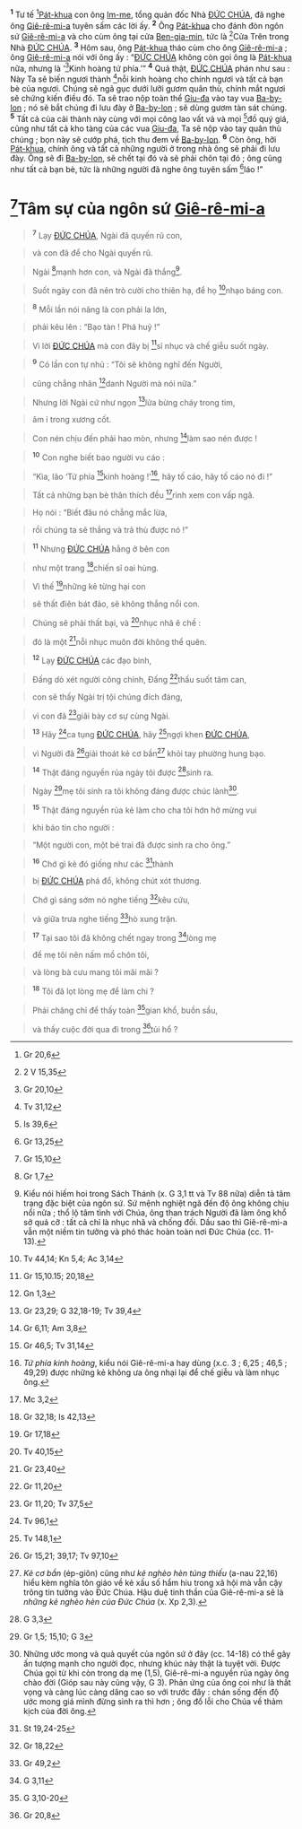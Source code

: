 <sup><b>1</b></sup> Tư tế [^1*][Pát-khua]() con ông [Im-me](), tổng quản đốc Nhà [ĐỨC CHÚA](), đã nghe ông [Giê-rê-mi-a]() tuyên sấm các lời ấy. <sup><b>2</b></sup> Ông [Pát-khua]() cho đánh đòn ngôn sứ [Giê-rê-mi-a]() và cho cùm ông tại cửa [Ben-gia-min](), tức là [^2*]Cửa Trên trong Nhà [ĐỨC CHÚA](). <sup><b>3</b></sup> Hôm sau, ông [Pát-khua]() tháo cùm cho ông [Giê-rê-mi-a]() ; ông [Giê-rê-mi-a]() nói với ông ấy : “[ĐỨC CHÚA]() không còn gọi ông là [Pát-khua]() nữa, nhưng là ‘[^3*]Kinh hoàng tứ phía.’” <sup><b>4</b></sup> Quả thật, [ĐỨC CHÚA]() phán như sau : Này Ta sẽ biến ngươi thành [^4*]nỗi kinh hoàng cho chính ngươi và tất cả bạn bè của ngươi. Chúng sẽ ngã gục dưới lưỡi gươm quân thù, chính mắt ngươi sẽ chứng kiến điều đó. Ta sẽ trao nộp toàn thể [Giu-đa]() vào tay vua [Ba-by-lon]() ; nó sẽ bắt chúng đi lưu đày ở [Ba-by-lon]() ; sẽ dùng gươm tàn sát chúng. <sup><b>5</b></sup> Tất cả của cải thành này cùng với mọi công lao vất vả và mọi [^5*]đồ quý giá, cũng như tất cả kho tàng của các vua [Giu-đa](), Ta sẽ nộp vào tay quân thù chúng ; bọn này sẽ cướp phá, tịch thu đem về [Ba-by-lon](). <sup><b>6</b></sup> Còn ông, hỡi [Pát-khua](), chính ông và tất cả những người ở trong nhà ông sẽ phải đi lưu đày. Ông sẽ đi [Ba-by-lon](), sẽ chết tại đó và sẽ phải chôn tại đó ; ông cũng như tất cả bạn bè, tức là những người đã nghe ông tuyên sấm [^6*]láo !”


# [^7*]Tâm sự của ngôn sứ [Giê-rê-mi-a]()

> <sup><b>7</b></sup> Lạy [ĐỨC CHÚA](), Ngài đã quyến rũ con,
>


> và con đã để cho Ngài quyến rũ.
>


> Ngài [^8*]mạnh hơn con, và Ngài đã thắng[^1].
>


> Suốt ngày con đã nên trò cười cho thiên hạ, để họ [^9*]nhạo báng con.
>


> <sup><b>8</b></sup> Mỗi lần nói năng là con phải la lớn,
>


> phải kêu lên : “Bạo tàn ! Phá huỷ !”
>


> Vì lời [ĐỨC CHÚA]() mà con đây bị [^10*]sỉ nhục và chế giễu suốt ngày.
>


> <sup><b>9</b></sup> Có lần con tự nhủ : “Tôi sẽ không nghĩ đến Người,
>


> cũng chẳng nhân [^11*]danh Người mà nói nữa.”
>


> Nhưng lời Ngài cứ như ngọn [^12*]lửa bừng cháy trong tim,
>


> âm ỉ trong xương cốt.
>


> Con nén chịu đến phải hao mòn, nhưng [^13*]làm sao nén được !
>


> <sup><b>10</b></sup> Con nghe biết bao người vu cáo :
>


> “Kìa, lão ‘Tứ phía [^14*]kinh hoàng !’[^2], hãy tố cáo, hãy tố cáo nó đi !”
>


> Tất cả những bạn bè thân thích đều [^15*]rình xem con vấp ngã.
>


> Họ nói : “Biết đâu nó chẳng mắc lừa,
>


> rồi chúng ta sẽ thắng và trả thù được nó !”
>


> <sup><b>11</b></sup> Nhưng [ĐỨC CHÚA]() hằng ở bên con
>


> như một trang [^16*]chiến sĩ oai hùng.
>


> Vì thế [^17*]những kẻ từng hại con
>


> sẽ thất điên bát đảo, sẽ không thắng nổi con.
>


> Chúng sẽ phải thất bại, và [^18*]nhục nhã ê chề :
>


> đó là một [^19*]nỗi nhục muôn đời không thể quên.
>


> <sup><b>12</b></sup> Lạy [ĐỨC CHÚA]() các đạo binh,
>


> Đấng dò xét người công chính, Đấng [^20*]thấu suốt tâm can,
>


> con sẽ thấy Ngài trị tội chúng đích đáng,
>


> vì con đã [^21*]giãi bày cơ sự cùng Ngài.
>


> <sup><b>13</b></sup> Hãy [^22*]ca tụng [ĐỨC CHÚA](), hãy [^23*]ngợi khen [ĐỨC CHÚA](),
>


> vì Người đã [^24*]giải thoát kẻ cơ bần[^3] khỏi tay phường hung bạo.
>


> <sup><b>14</b></sup> Thật đáng nguyền rủa ngày tôi được [^25*]sinh ra.
>


> Ngày [^26*]mẹ tôi sinh ra tôi không đáng được chúc lành[^4].
>


> <sup><b>15</b></sup> Thật đáng nguyền rủa kẻ làm cho cha tôi hớn hở mừng vui
>


> khi báo tin cho người :
>


> “Một người con, một bé trai đã được sinh ra cho ông.”
>


> <sup><b>16</b></sup> Chớ gì kẻ đó giống như các [^27*]thành
>


> bị [ĐỨC CHÚA]() phá đổ, không chút xót thương.
>


> Chớ gì sáng sớm nó nghe tiếng [^28*]kêu cứu,
>


> và giữa trưa nghe tiếng [^29*]hò xung trận.
>


> <sup><b>17</b></sup> Tại sao tôi đã không chết ngay trong [^30*]lòng mẹ
>


> để mẹ tôi nên nấm mồ chôn tôi,
>


> và lòng bà cưu mang tôi mãi mãi ?
>


> <sup><b>18</b></sup> Tôi đã lọt lòng mẹ để làm chi ?
>


> Phải chăng chỉ để thấy toàn [^31*]gian khổ, buồn sầu,
>


> và thấy cuộc đời qua đi trong [^32*]tủi hổ ?
>

[^1]: Kiểu nói hiếm hoi trong Sách Thánh (x. G 3,1 tt và Tv 88 nữa) diễn tả tâm trạng đặc biệt của ngôn sứ. Sứ mệnh nghiệt ngã đến độ ông không chịu nổi nữa ; thổ lộ tâm tình với Chúa, ông than trách Người đã làm ông khổ sở quá cỡ : tất cả chỉ là nhục nhã và chống đối. Dầu sao thì Giê-rê-mi-a vẫn một niềm tin tưởng và phó thác hoàn toàn nơi Đức Chúa (cc. 11-13).
[^2]: *Tứ phía kinh hoàng*, kiểu nói Giê-rê-mi-a hay dùng (x.c. 3 ; 6,25 ; 46,5 ; 49,29) được những kẻ không ưa ông nhại lại để chế giễu và làm nhục ông.
[^3]: *Kẻ cơ bần* (ép-giôn) cũng như *kẻ nghèo hèn túng thiếu* (a-nau 22,16) hiểu kèm nghĩa tôn giáo về kẻ xấu số hẩm hiu trong xã hội mà vẫn cậy trông tin tưởng vào Đức Chúa. Hậu duệ tinh thần của Giê-rê-mi-a sẽ là *những kẻ nghèo hèn của Đức Chúa* (x. Xp 2,3).
[^4]: Những ước mong và quả quyết của ngôn sứ ở đây (cc. 14-18) có thể gây ấn tượng mạnh cho người đọc, nhưng khúc này thật là tuyệt vời. Được Chúa gọi từ khi còn trong dạ mẹ (1,5), Giê-rê-mi-a nguyền rủa ngày ông chào đời (Gióp sau này cũng vậy, G 3). Phản ứng của ông coi như là thất vọng và càng lúc càng dâng cao so với trước đây : chán sống đến độ ước mong giá mình đừng sinh ra thì hơn ; ông đổ lỗi cho Chúa về thảm kịch của đời ông.
[^1*]: Gr 20,6
[^2*]: 2 V 15,35
[^3*]: Gr 20,10
[^4*]: Tv 31,12
[^5*]: Is 39,6
[^6*]: Gr 13,25
[^7*]: Gr 15,10
[^8*]: Gr 1,7
[^9*]: Tv 44,14; Kn 5,4; Ac 3,14
[^10*]: Gr 15,10.15; 20,18
[^11*]: Gn 1,3
[^12*]: Gr 23,29; G 32,18-19; Tv 39,4
[^13*]: Gr 6,11; Am 3,8
[^14*]: Gr 46,5; Tv 31,14
[^15*]: Mc 3,2
[^16*]: Gr 32,18; Is 42,13
[^17*]: Gr 17,18
[^18*]: Tv 40,15
[^19*]: Gr 23,40
[^20*]: Gr 11,20
[^21*]: Gr 11,20; Tv 37,5
[^22*]: Tv 96,1
[^23*]: Tv 148,1
[^24*]: Gr 15,21; 39,17; Tv 97,10
[^25*]: G 3,3
[^26*]: Gr 1,5; 15,10; G 3
[^27*]: St 19,24-25
[^28*]: Gr 18,22
[^29*]: Gr 49,2
[^30*]: G 3,11
[^31*]: G 3,10-20
[^32*]: Gr 20,8